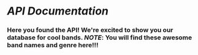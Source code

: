 # *API Documentation*

### Here you found the API! We're excited to show you our database for cool bands. _NOTE_: You will find these awesome band names and genre here!!! 